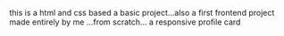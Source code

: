this is a html and css based a basic project...also a first frontend project made entirely by me ...from scratch...
a responsive profile card
